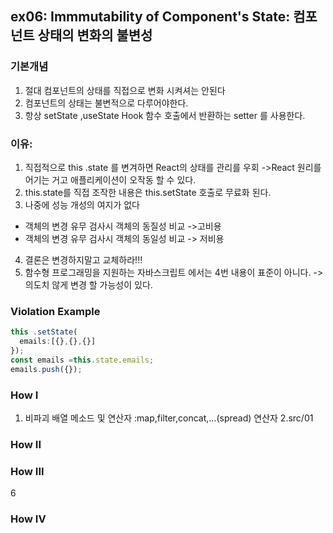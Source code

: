 ## ex06: Immmutability of Component's State: 컴포넌트 상태의 변화의 불변성

### 기본개념
1. 절대 컴포넌트의 상태를 직접으로 변화 시켜셔는 안된다
2. 컴포넌트의 상태는 불변적으로 다루어야한다.
3.  항상 setState ,useState Hook 함수 호출에서 반환하는 setter 를 사용한다.

### 이유:
1. 직접적으로 this .state 를 변겨하면 React의 상태를 관리를 우회 ->React 원리를 어기는 거고 애플리케이션이 오작동 할 수 있다.
2. this.state를 직접 조작한 내용은 this.setState 호출로 무료화 된다.
3. 나중에 성능 개성의 여지가 없다
  - 객체의 변경 유무 검사시 객체의 동질성 비교 ->고비용
  - 객체의 변경 유무 검사시 객체의 동일성 비교 -> 저비용
4. 결론은 변경하지말고 교체하라!!!
5. 함수형 프로그래밍을 지원하는 자바스크립트 에서는 4번 내용이 표준이 아니다.
  -> 의도치 않게 변경 할 가능성이 있다.
  ### Violation Example
  ```javascript
  this .setState(
    emails:[{},{},{}]
  });
  const emails =this.state.emails;
  emails.push({});
  
  ```
### How I
  1. 비파괴 배열 메소드 및 연산자 :map,filter,concat,...(spread) 연산자
  2.src/01
### How II

### How III
6
### How IV



